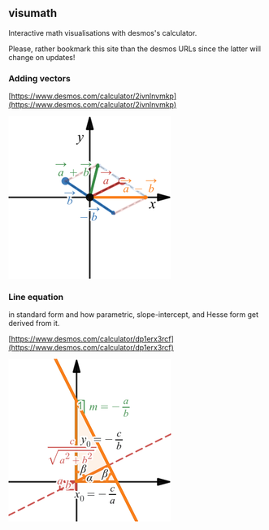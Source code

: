 ## visumath
Interactive math visualisations with desmos's calculator.

Please, rather bookmark this site than the desmos URLs since the latter will change on updates!

### Adding vectors

[https://www.desmos.com/calculator/2ivnlnvmkp](https://www.desmos.com/calculator/2ivnlnvmkp)

![adding vectors](img/vector_add.png)

### Line equation
in standard form and how parametric, slope-intercept, and Hesse form get derived from it.
  
[https://www.desmos.com/calculator/dp1erx3rcf](https://www.desmos.com/calculator/dp1erx3rcf)
  
![line equation standard form](img/line_standard_form.png)
